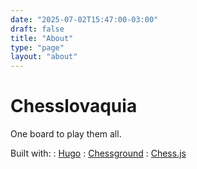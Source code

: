 ```yaml
---
date: "2025-07-02T15:47:00-03:00"
draft: false
title: "About"
type: "page"
layout: "about"
---
```


# Chesslovaquia

One board to play them all.

Built with:
: [Hugo](https://gohugo.io/)
: [Chessground](https://www.npmjs.com/package/chessground)
: [Chess.js](https://www.npmjs.com/package/chess.js)
